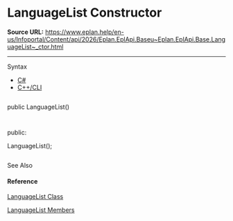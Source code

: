 # LanguageList Constructor

**Source URL:** https://www.eplan.help/en-us/Infoportal/Content/api/2026/Eplan.EplApi.Baseu~Eplan.EplApi.Base.LanguageList~_ctor.html

---

Syntax

- [C#](#i-syntax-CS)
- [C++/CLI](#i-syntax-CPP2005)

```
```
public LanguageList()
```
```

```
```
public:
LanguageList();
```
```



See Also

#### Reference

[LanguageList Class](Eplan.EplApi.Baseu~Eplan.EplApi.Base.LanguageList.html)
  
[LanguageList Members](Eplan.EplApi.Baseu~Eplan.EplApi.Base.LanguageList_members.html)